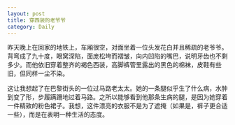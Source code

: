 ```yaml
---
layout: post
title: 穿西装的老爷爷
category: Daily
---
```


昨天晚上在回家的地铁上，车厢很空，对面坐着一位头发花白并且稀疏的老爷爷。背弯成了九十度，眼窝深陷，面庞松垮而褶皱，向内凹陷的嘴巴，说明牙齿也不剩多少。而他依旧穿着整齐的褐色西装，高脚裤管里露出的黑色的棉袜，皮鞋有些旧，但同样一尘不染。  

这让我想起了在巴黎街头的一位过马路老太太。她的一条腿似乎生了什么病，水肿到变了形，步履蹒跚地过着马路。之所以能够看到他那条生病的腿，是因为她穿着一件精致的粉色裙子。我想，这件漂亮的衣服不是为了遮掩（如果是，裤子更合适一些），而是在表明一种生活的态度。  




